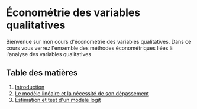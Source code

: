 # Économétrie des variables qualitatives

Bienvenue sur mon cours d'économétrie des variables qualitatives. Dans ce cours vous verrez l'ensemble des méthodes économétriques liées à l'analyse des variables qualitatives

## Table des matières

1. [Introduction](./introduction.md)
2. [Le modèle linéaire et la nécessité de son dépassement](./limitations-linear-model.md)
3. [Estimation et test d'un modèle logit](./logit-model.md)
